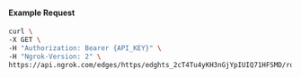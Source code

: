 <!-- Code generated for API Clients. DO NOT EDIT. -->

#### Example Request

```bash
curl \
-X GET \
-H "Authorization: Bearer {API_KEY}" \
-H "Ngrok-Version: 2" \
https://api.ngrok.com/edges/https/edghts_2cT4Tu4yKH3nGjYpIUIQ71HFSMD/routes/edghtsrt_2cT4TwFqKgpLVuPMMb96ExnIohA/user_agent_filter
```
